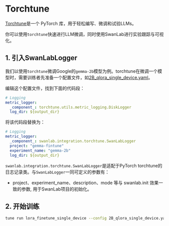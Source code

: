 # Torchtune

[Torchtune](https://github.com/pytorch/torchtune)是一个 PyTorch 库，用于轻松编写、微调和试验LLMs。

你可以使用`torchtune`快速进行LLM微调，同时使用SwanLab进行实验跟踪与可视化。

## 1. 引入SwanLabLogger

我们以使用`torchtune`微调Google的`gemma-2b`模型为例。torchtune在微调一个模型时，需要训练者先准备一个配置文件，如[2B_qlora_single_device.yaml](https://github.com/pytorch/torchtune/blob/main/recipes/configs/gemma/2B_qlora_single_device.yaml)。

编辑这个配置文件，找到下面的代码段：

```yaml
# Logging
metric_logger:
  _component_: torchtune.utils.metric_logging.DiskLogger
  log_dir: ${output_dir}
```

将该代码段替换为：

```yaml
# Logging
metric_logger:
  _component_: swanlab.integration.torchtune.SwanLabLogger
  project: "gemma-fintune"
  experiment_name: "gemma-2b"
  log_dir: ${output_dir}
```

`swanlab.integration.torchtune.SwanLabLogger`是适配于PyTorch torchtune的日志记录类。与`SwanLabLogger`一同可定义的参数有：

- project、experiment_name、description、mode 等与 swanlab.init 效果一致的参数, 用于SwanLab项目的初始化。


## 2. 开始训练

```bash
tune run lora_finetune_single_device --config 2B_qlora_single_device.yaml
```